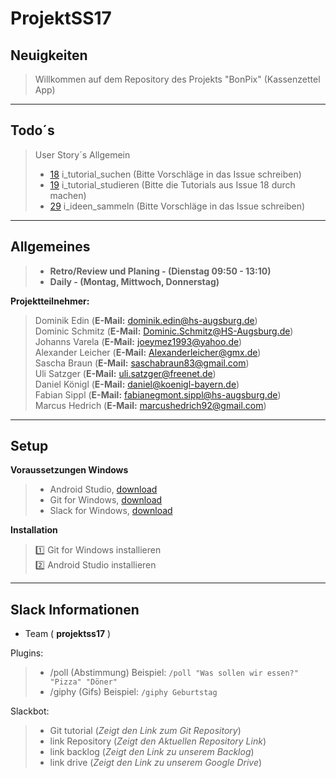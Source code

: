 # ProjektSS17

## Neuigkeiten
>
>  Willkommen auf dem Repository des Projekts "BonPix" (Kassenzettel App)
>
>
***

## Todo´s

> User Story´s Allgemein
> - [18](https://github.com/schmitzdominic/ProjektSS17/issues/18) i_tutorial_suchen (Bitte Vorschläge in das Issue schreiben)  
> - [19](https://github.com/schmitzdominic/ProjektSS17/issues/19) i_tutorial_studieren (Bitte die Tutorials aus Issue 18 durch machen)  
> - [29](https://github.com/schmitzdominic/ProjektSS17/issues/29) i_ideen_sammeln (Bitte Vorschläge in das Issue schreiben)  
>
***

## Allgemeines

> - **Retro/Review und Planing - (Dienstag 09:50 - 13:10)**  
> - **Daily - (Montag, Mittwoch, Donnerstag)**
>

**Projektteilnehmer:**
> Dominik Edin (**E-Mail:** dominik.edin@hs-augsburg.de)  
> Dominic Schmitz (**E-Mail:** Dominic.Schmitz@HS-Augsburg.de)  
> Johanns Varela (**E-Mail:** joeymez1993@yahoo.de)  
> Alexander Leicher (**E-Mail:** Alexanderleicher@gmx.de)  
> Sascha Braun (**E-Mail:** saschabraun83@gmail.com)  
> Uli Satzger (**E-Mail:** uli.satzger@freenet.de)  
> Daniel Königl (**E-Mail:** daniel@koenigl-bayern.de)  
> Fabian Sippl (**E-Mail:** fabianegmont.sippl@hs-augsburg.de)    
> Marcus Hedrich (**E-Mail:** marcushedrich92@gmail.com)
>
***

## Setup

**Voraussetzungen Windows**  
> - Android Studio, [download](https://developer.android.com/studio/index.html)  
> - Git for Windows, [download](https://git-scm.com/download/win)
> - Slack for Windows, [download](https://slack.com/downloads/windows)

**Installation**
> :one: Git for Windows installieren  
> :two: Android Studio installieren  
>
***

## Slack Informationen  
- Team ( **projektss17** )

Plugins:  
> - /poll (Abstimmung) Beispiel: `/poll "Was sollen wir essen?" "Pizza" "Döner"` 
> - /giphy (Gifs) Beispiel: `/giphy Geburtstag`  

Slackbot:
> - Git tutorial (_Zeigt den Link zum Git Repository_) 
> - link Repository (_Zeigt den Aktuellen Repository Link_)  
> - link backlog (_Zeigt den Link zu unserem Backlog_)  
> - link drive (_Zeigt den Link zu unserem Google Drive_)

